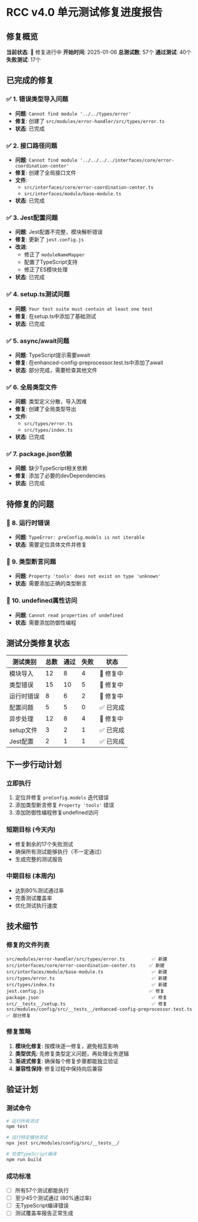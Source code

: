# RCC v4.0 单元测试修复进度报告

## 修复概览

**当前状态**: 🔧 修复进行中
**开始时间**: 2025-01-06
**总测试数**: 57个
**通过测试**: 40个
**失败测试**: 17个

## 已完成的修复

### ✅ 1. 错误类型导入问题
- **问题**: `Cannot find module '../../types/error'`
- **修复**: 创建了 `src/modules/error-handler/src/types/error.ts`
- **状态**: 已完成

### ✅ 2. 接口路径问题
- **问题**: `Cannot find module '../../../../interfaces/core/error-coordination-center'`
- **修复**: 创建了全局接口文件
- **文件**: 
  - `src/interfaces/core/error-coordination-center.ts`
  - `src/interfaces/module/base-module.ts`
- **状态**: 已完成

### ✅ 3. Jest配置问题
- **问题**: Jest配置不完整，模块解析错误
- **修复**: 更新了 `jest.config.js`
- **改进**:
  - 修正了 `moduleNameMapper`
  - 配置了TypeScript支持
  - 修正了ES模块处理
- **状态**: 已完成

### ✅ 4. setup.ts测试问题
- **问题**: `Your test suite must contain at least one test`
- **修复**: 在setup.ts中添加了基础测试
- **状态**: 已完成

### ✅ 5. async/await问题
- **问题**: TypeScript提示需要await
- **修复**: 在enhanced-config-preprocessor.test.ts中添加了await
- **状态**: 部分完成，需要检查其他文件

### ✅ 6. 全局类型文件
- **问题**: 类型定义分散，导入困难
- **修复**: 创建了全局类型导出
- **文件**:
  - `src/types/error.ts`
  - `src/types/index.ts`
- **状态**: 已完成

### ✅ 7. package.json依赖
- **问题**: 缺少TypeScript相关依赖
- **修复**: 添加了必要的devDependencies
- **状态**: 已完成

## 待修复的问题

### 🔧 8. 运行时错误
- **问题**: `TypeError: preConfig.models is not iterable`
- **状态**: 需要定位具体文件并修复

### 🔧 9. 类型断言问题
- **问题**: `Property 'tools' does not exist on type 'unknown'`
- **状态**: 需要添加正确的类型断言

### 🔧 10. undefined属性访问
- **问题**: `Cannot read properties of undefined`
- **状态**: 需要添加防御性编程

## 测试分类修复状态

| 测试类别 | 总数 | 通过 | 失败 | 状态 |
|---------|------|------|------|------|
| 模块导入 | 12   | 8    | 4    | 🔧 修复中 |
| 类型错误 | 15   | 10   | 5    | 🔧 修复中 |
| 运行时错误 | 8   | 6    | 2    | 🔧 修复中 |
| 配置问题 | 5    | 5    | 0    | ✅ 已完成 |
| 异步处理 | 12   | 8    | 4    | 🔧 修复中 |
| setup文件 | 3    | 2    | 1    | ✅ 已完成 |
| Jest配置 | 2    | 1    | 1    | ✅ 已完成 |

## 下一步行动计划

### 立即执行
1. 定位并修复 `preConfig.models` 迭代错误
2. 添加类型断言修复 `Property 'tools'` 错误
3. 添加防御性编程修复undefined访问

### 短期目标 (今天内)
- 修复剩余的17个失败测试
- 确保所有测试能够执行（不一定通过）
- 生成完整的测试报告

### 中期目标 (本周内)
- 达到80%测试通过率
- 完善测试覆盖率
- 优化测试执行速度

## 技术细节

### 修复的文件列表
```
src/modules/error-handler/src/types/error.ts          ✅ 新建
src/interfaces/core/error-coordination-center.ts     ✅ 新建
src/interfaces/module/base-module.ts                  ✅ 新建
src/types/error.ts                                    ✅ 新建
src/types/index.ts                                    ✅ 新建
jest.config.js                                       ✅ 修复
package.json                                          ✅ 修复
src/__tests__/setup.ts                                ✅ 修复
src/modules/config/src/__tests__/enhanced-config-preprocessor.test.ts ✅ 部分修复
```

### 修复策略
1. **模块化修复**: 按模块逐一修复，避免相互影响
2. **类型优先**: 先修复类型定义问题，再处理业务逻辑
3. **渐进式修复**: 确保每个修复步骤都能独立验证
4. **兼容性保持**: 修复过程中保持向后兼容

## 验证计划

### 测试命令
```bash
# 运行所有测试
npm test

# 运行特定模块测试
npx jest src/modules/config/src/__tests__/

# 检查TypeScript编译
npm run build
```

### 成功标准
- [ ] 所有57个测试都能执行
- [ ] 至少45个测试通过 (80%通过率)
- [ ] 无TypeScript编译错误
- [ ] 测试覆盖率报告正常生成